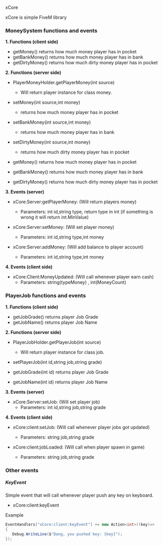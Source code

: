 xCore

xCore is simple FiveM library

### MoneySystem functions and events

**1. Functions (client side)**
   - getMoney()       returns how much money player has in pocket
   - getBankMoney()   returns how much money player has in bank
   - getDirtyMoney()  returns how much dirty money player has in pocket

**2. Functions (server side)**
   - PlayerMoneyHolder.getPlayerMoney(int source)
      - Will return player instance for class money.
      
   - setMoney(int source,int money)
      - returns how much money player has in pocket
      
   - setBankMoney(int source,int money)   
      - returns how much money player has in bank
      
   - setDirtyMoney(int source,int money)  
      - returns how much dirty money player has in pocket
   
   - getMoney()       returns how much money player has in pocket
   - getBankMoney()   returns how much money player has in bank
   - getDirtyMoney()  returns how much dirty money player has in pocket

**3. Events (server)**
   - xCore:Server:getPlayerMoney: (Will return players money)
      - Parameters: int id,string type, return type in int (if something is wrong it will return int.MinValue)
      
   - xCore:Server:setMoney: (Will set player money)
      - Parameters: int id,string type,int money 
      
   - xCore:Server:addMoney: (Will add balance to player account)
      - Parameters: int id,string type,int money 
   
**4. Events (client side)**
   - xCore:Client:MoneyUpdated: (Will call whenever player earn cash)
      - Parameters: string(typeMoney) , int(MoneyCount)

### PlayerJob functions and events

**1. Functions (client side)**
   - getJobGrade() returns player Job Grade
   - getJobName()  returns player Job Name
   
**2. Functions (server side)**
   - PlayerJobHolder.getPlayerJob(int source)
      - Will return player instance for class job. 
      
   - setPlayerJob(int id,string job,string grade)
   
   - getJobGrade(int id) returns player Job Grade
   
   - getJobName(int id)  returns player Job Name
   
**3. Events (server)**
   - xCore:Server:setJob: (Will set player job)
      - Parameters: int id,string job,string grade      
   
**4. Events (client side)**
   - xCore:client:setJob: (Will call whenever player jobs got updated)
      - Parameters: string job,string grade
      
   - xCore:client:jobLoaded: (Will call when player spawn in game)
      - Parameters: string job,string grade
 
### Other events
 
##### KeyEvent
Simple event that will call whenever player push any key on keyboard.

- xCore:client:keyEvent

Example
```C#
EventHandlers["xCore:client:keyEvent"] += new Action<int>((key)=> 
{
   Debug.WriteLine($"Dang, you pushed key: {key}");
});
```
